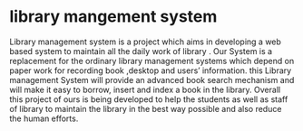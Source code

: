 
# library mangement system

Library management system is a project which aims in developing a web based
system to maintain all the daily work of library . Our System is a replacement for the ordinary library management systems which
depend on paper work for recording book ,desktop and users’ information. this
Library management System will provide an advanced book search mechanism and
will make it easy to borrow, insert and index a book in the library. Overall this project of ours is being developed to help the students as well as staff of
library to maintain the library in the best way possible and also reduce the human
efforts.

